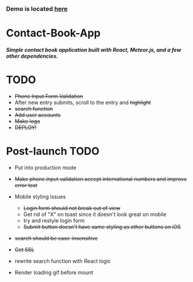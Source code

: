 ### Demo is located [here](http://contact.meteorapp.com/)

# Contact-Book-App
##### Simple contact book application built with React, Meteor.js, and a few other dependencies.

# TODO
* ~~Phone Input Form Validation~~
* After new entry submits, scroll to the entry and ~~highlight~~
* ~~search function~~
* ~~Add user accounts~~
* ~~Make logo~~
* ~~DEPLOY!~~

# Post-launch TODO
* Put into production mode
* ~~Make phone input validation accept international numbers and improve error text~~
* Mobile styling issues

   * ~~Login form should not break out of view~~
   * Get rid of "X" on toast since it doesn't look great on mobile
   * try and restyle login form
   * ~~Submit button doesn't have same styling as other buttons on iOS~~
* ~~search should be case-insensitive~~
* ~~Get SSL~~
* rewrite search function with React logic
* Render loading gif before mount


